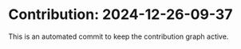 # Contribution: 2024-12-26-09-37
This is an automated commit to keep the contribution graph active.
